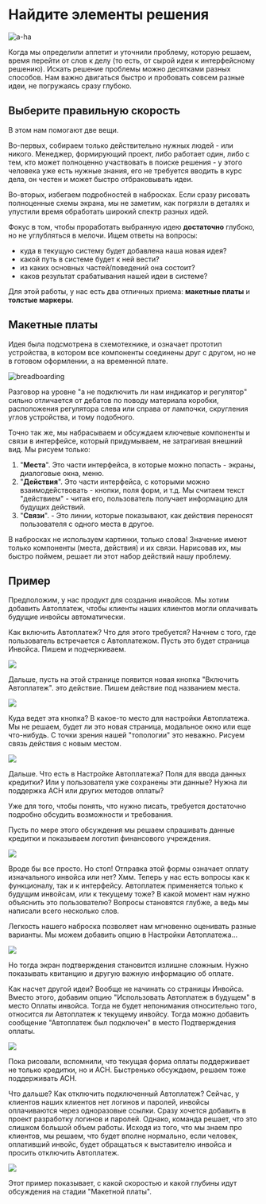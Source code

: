 # Найдите элементы решения

![a-ha](https://basecamp.com/assets/books/shapeup/1.3/intro_cartoon-7cdeaa7e5e113e22cde722646b3931f1f687ffdeefa3c0e0d20c85ef3f11e700.png)

Когда мы определили аппетит и уточнили проблему, которую решаем, время перейти от слов к делу (то есть, от сырой идеи к интерфейсному решению). Искать решение проблемы можно десятками разных способов. Нам важно двигаться быстро и пробовать совсем разные идеи, не погружаясь сразу глубоко.

## Выберите правильную скорость

В этом нам помогают две вещи.

Во-первых, собираем только действительно нужных людей - или никого. Менеджер, формирующий проект, либо работает один, либо с тем, кто может полноценно участвовать в поиске решения - у этого человека уже есть нужные знания, его не требуется вводить в курс дела, он честен и может быстро отбраковывать идеи.

Во-вторых, избегаем подробностей в набросках. Если сразу рисовать полноценные схемы экрана, мы не заметим, как погрязли в деталях и упустили время обработать широкий спектр разных идей.

Фокус в том, чтобы проработать выбранную идею **достаточно** глубоко, но не углубляться в мелочи. Ищем ответы на вопросы:

* куда в текущую систему будет добавлена наша новая идея?
* какой путь в системе будет к ней вести?
* из каких основных частей/поведений она состоит?
* каков результат срабатывания нашей идеи в системе?

Для этой работы, у нас есть два отличных приема: **макетные платы** и **толстые маркеры**.

## Макетные платы

Идея была подсмотрена в схемотехнике, и означает прототип устройства, в котором все компоненты соединены друг с другом, но не в готовом оформлении, а на временной плате.

![breadboarding](https://basecamp.com/assets/books/shapeup/1.3/ee_breadboard-f576c579fcb3f3865a3004c9e9e53fd0c97fa14e65a7b81af3ec6fbfe7b31832.png)

Разговор на уровне "а не подключить ли нам индикатор и регулятор" сильно отличается от дебатов по поводу материала коробки, расположения регулятора слева или справа от лампочки, скругления углов устройства, и тому подобного.

Точно так же, мы набрасываем и обсуждаем ключевые компоненты и связи в интерфейсе, который придумываем, не затрагивая внешний вид. Мы рисуем только:

1. "**Места**". Это части интерфейса, в которые можно попасть - экраны, диалоговые окна, меню.
2. "**Действия**". Это части интерфейса, с которыми можно взаимодействовать - кнопки, поля форм, и т.д. Мы считаем текст "действием" - читая его, пользователь получает информацию для будущих действий.
3. "**Связи**". - Это линии, которые показывают, как действия переносят пользователя с одного места в другое.

В набросках не используем картинки, только слова! Значение имеют только компоненты (места, действия) и их связи. Нарисовав их, мы быстро поймем, решает ли этот набор действий нашу проблему.

## Пример

Предположим, у нас продукт для создания инвойсов. Мы хотим добавить Автоплатеж, чтобы клиенты наших клиентов могли оплачивать будущие инвойсы автоматически.

Как включить Автоплатеж? Что для этого требуется? Начнем с того, где пользователь встречается с Автоплатежом. Пусть это будет страница Инвойса. Пишем и подчеркиваем.

![](https://basecamp.com/assets/books/shapeup/1.3/invoice_breadboard_1-25781b16ae10b5eaed1435083bcef365aaab2b85c456ad5ec09a71417a947afc.png)

Дальше, пусть на этой странице появится новая кнопка "Включить Автоплатеж". это действие. Пишем действие под названием места.

![](https://basecamp.com/assets/books/shapeup/1.3/invoice_breadboard_2-84ee832bc6c16270aa01254fbf4f37440351618cf91ca179f26b864919ff5bf1.png)

Куда ведет эта кнопка? В какое-то место для настройки Автоплатежа. Мы не решаем, будет ли это новая страница, модальное окно или еще что-нибудь. С точки зрения нашей "топологии" это неважно. Рисуем связь действия с новым местом.

![](https://basecamp.com/assets/books/shapeup/1.3/invoice_breadboard_3-0a3eb32573d30903a36952d8b90a9fb284bd69c4be3d6f67e8b42a1001f7c55c.png)

Дальше. Что есть в Настройке Автоплатежа? Поля для ввода данных кредитки? Или у пользователя уже сохранены эти данные? Нужна ли поддержка ACH или других методов оплаты?

Уже для того, чтобы понять, что нужно писать, требуется достаточно подробно обсудить возможности и требования.

Пусть по мере этого обсуждения мы решаем спрашивать данные кредитки и показываем логотип финансового учреждения.

![](https://basecamp.com/assets/books/shapeup/1.3/invoice_breadboard_4-38a0b07e2598b2a428c6b8c8d5c4c7d6d2dcefc2f7a1d9e7ee6eb9f97f0c06b1.png)

Вроде бы все просто. Но стоп! Отправка этой формы означает оплату изначального инвойса или нет? Хмм. Теперь у нас есть вопросы как к функционалу, так и к интерфейсу. Автоплатеж применяется только к будущим инвойсам, или к текущему тоже? В какой момент нам нужно объяснить это пользователю? Вопросы становятся глубже, а ведь мы написали всего несколько слов.

Легкость нашего наброска позволяет нам мгновенно оценивать разные варианты.
Мы можем добавить опцию в Настройки Автоплатежа...

![](https://basecamp.com/assets/books/shapeup/1.3/invoice_breadboard_5-b336abd287b752f0f38c15546d2d7a7981b9182733f1a0a9e8be4be4886a65be.png)

Но тогда экран подтверждения становится излишне сложным. Нужно показывать квитанцию и другую важную информацию об оплате.

Как насчет другой идеи? Вообще не начинать со страницы Инвойса. Вместо этого, добавим опцию "Использовать Автоплатеж в будущем" в место Оплаты инвойса. Тогда не будет непонимания относительно того, относится ли Автоплатеж к текущему инвойсу. Тогда можно добавить сообщение "Автоплатеж был подключен" в место Подтверждения оплаты.

![](https://basecamp.com/assets/books/shapeup/1.3/invoice_breadboard_6-728e11c77b57f3c4ee56c00187a7c760562090f3733a4aec43cc05a2f95bb003.png)

Пока рисовали, вспомнили, что текущая форма оплаты поддерживает не только кредитки, но и ACH. Быстренько обсуждаем, решаем тоже поддерживать ACH.

Что дальше? Как отключить подключенный Автоплатеж? Сейчас, у клиентов наших клиентов нет логинов и паролей, инвойсы оплачиваются через одноразовые ссылки. Сразу хочется добавить в проект разработку логинов и паролей. Однако, команда решает, что это слишком большой объем работы. Исходя из того, что мы знаем про клиентов, мы решаем, что будет вполне нормально, если человек, оплативший инвойс, будет обращаться к выставителю инвойса и просить отключить Автоплатеж.

![](https://basecamp.com/assets/books/shapeup/1.3/invoice_breadboard_7-c7e70620d06da7e00aac001f486d3cb0623bf08be7a5d11089b0bb40d9705d82.png)

Этот пример показывает, с какой скоростью и какой глубины идут обсуждения на стадии "Макетной платы". 









